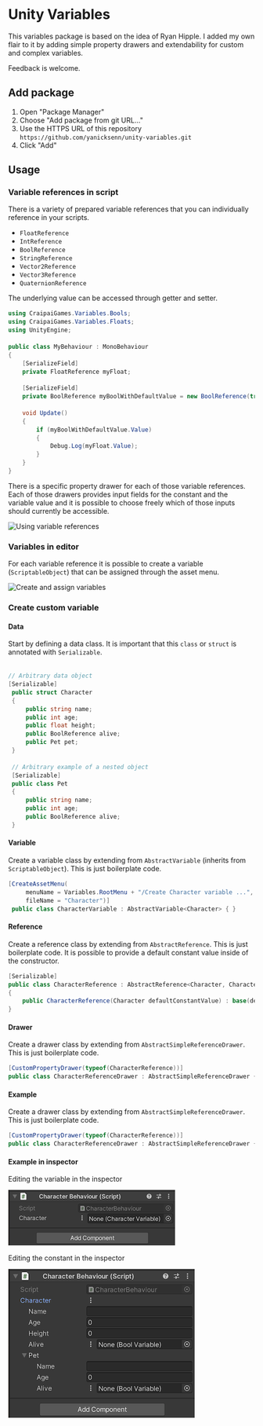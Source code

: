 # Unity Variables
This variables package is based on the idea of Ryan Hipple. 
I added my own flair to it by adding simple property drawers and extendability for custom and complex variables.

Feedback is welcome.

## Add package
1. Open "Package Manager"
2. Choose "Add package from git URL..."
3. Use the HTTPS URL of this repository
   `https://github.com/yanicksenn/unity-variables.git`
4. Click "Add"

## Usage

### Variable references in script
There is a variety of prepared variable references that you can individually reference in your scripts.

- `FloatReference`
- `IntReference`
- `BoolReference`
- `StringReference`
- `Vector2Reference`
- `Vector3Reference`
- `QuaternionReference`

The underlying value can be accessed through getter and setter.

```c#
using CraipaiGames.Variables.Bools;
using CraipaiGames.Variables.Floats;
using UnityEngine;

public class MyBehaviour : MonoBehaviour
{
    [SerializeField]
    private FloatReference myFloat;
    
    [SerializeField]
    private BoolReference myBoolWithDefaultValue = new BoolReference(true);

    void Update()
    {
        if (myBoolWithDefaultValue.Value)
        {
            Debug.Log(myFloat.Value);
        }
    }
}
```
There is a specific property drawer for each of those variable references. Each of those drawers provides input fields for the constant and the variable value and it is possible to choose freely which of those inputs should currently be accessible.

![Using variable references](./Documentation/using-variable-references.gif)

### Variables in editor
For each variable reference it is possible to create a variable (`ScriptableObject`) that can be assigned through the asset menu.

![Create and assign variables](./Documentation/create-assign-variables.gif)

### Create custom variable

#### Data
Start by defining a data class. It is important that this `class` or `struct` is annotated with `Serializable`.
```c#

// Arbitrary data object 
[Serializable]
 public struct Character
 {
     public string name;
     public int age;
     public float height;
     public BoolReference alive;
     public Pet pet;
 }
 
 // Arbitrary example of a nested object
 [Serializable]
 public class Pet
 {
     public string name;
     public int age;
     public BoolReference alive;
 }
```

#### Variable
Create a variable class by extending from `AbstractVariable` (inherits from `ScriptableObject`). This is just boilerplate code.
```c#
[CreateAssetMenu(
     menuName = Variables.RootMenu + "/Create Character variable ...",
     fileName = "Character")]
 public class CharacterVariable : AbstractVariable<Character> { }
```

#### Reference
Create a reference class by extending from `AbstractReference`. This is just boilerplate code. It is possible to provide a default constant value inside of the constructor.
```c#
[Serializable]
public class CharacterReference : AbstractReference<Character, CharacterVariable>
{
    public CharacterReference(Character defaultConstantValue) : base(defaultConstantValue) { }
}
```

#### Drawer
Create a drawer class by extending from `AbstractSimpleReferenceDrawer`. This is just boilerplate code.
```c#
[CustomPropertyDrawer(typeof(CharacterReference))]
public class CharacterReferenceDrawer : AbstractSimpleReferenceDrawer { }
```

#### Example
Create a drawer class by extending from `AbstractSimpleReferenceDrawer`. This is just boilerplate code.
```c#
[CustomPropertyDrawer(typeof(CharacterReference))]
public class CharacterReferenceDrawer : AbstractSimpleReferenceDrawer { }
```

#### Example in inspector

Editing the variable in the inspector

![Editing the variable](./Documentation/custom-variable.png)

Editing the constant in the inspector

![Editing the constant](./Documentation/custom-constant.png)
